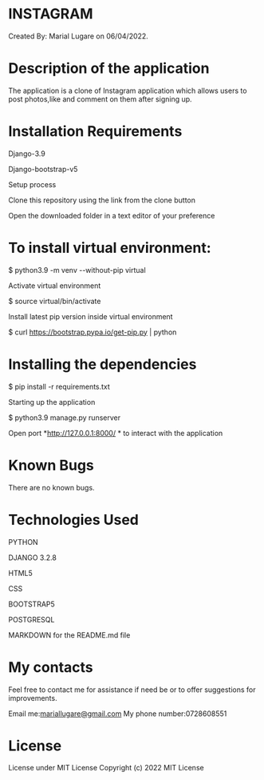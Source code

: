 # INSTAGRAM
Created By: Marial Lugare on 06/04/2022.

 #  Description of the application
The application is a clone of Instagram application which allows users to post photos,like and comment on them after signing up.

 # Installation Requirements
 
Django-3.9

Django-bootstrap-v5

Setup process

Clone this repository using the link from the clone button

Open the downloaded folder in a text editor of your preference

# To install virtual environment:

$ python3.9 -m venv --without-pip virtual

Activate virtual environment

$ source virtual/bin/activate

Install latest pip version inside virtual environment

$ curl https://bootstrap.pypa.io/get-pip.py | python

 # Installing the dependencies
$ pip install -r requirements.txt

Starting up the application

$ python3.9 manage.py runserver

Open port *http://127.0.0.1:8000/ * to interact with the application

 # Known Bugs
There are no known bugs.

 # Technologies Used
 
PYTHON

DJANGO 3.2.8

HTML5

CSS

BOOTSTRAP5

POSTGRESQL

MARKDOWN for the README.md file
 # My contacts
Feel free to contact me for assistance if need be or to offer suggestions for improvements.

Email me:mariallugare@gmail.com
My phone number:0728608551
 # License
License under MIT License
Copyright (c) 2022 MIT License
